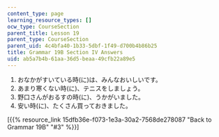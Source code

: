 ```yaml
---
content_type: page
learning_resource_types: []
ocw_type: CourseSection
parent_title: Lesson 19
parent_type: CourseSection
parent_uid: 4c4bfa40-1b33-5dbf-1f49-d700b4b86b25
title: Grammar 19B Section IV Answers
uid: ab5a7b4b-61aa-36d5-beaa-49cfb22a89e5
---
```


1.  おなかがすいている時(に)は、みんなおいしいです。
2.  あまり寒くない時(に)、テニスをしましょう。
3.  野口さんがおるすの時(に)、うかがいました。
4.  安い時(に)、たくさん買っておきました。

\[{{% resource_link 15dfb36e-f073-1e3a-30a2-7568de278087 "Back to Grammar 19B" "#3" %}}\]